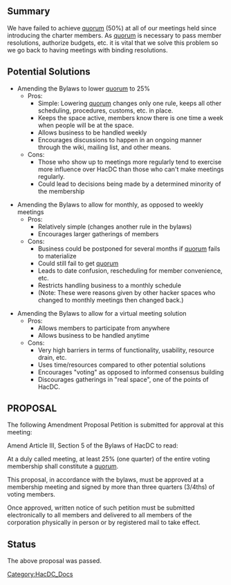 ## Summary

We have failed to achieve [quorum](quorum "wikilink") (50%) at all of
our meetings held since introducing the charter members. As
[quorum](quorum "wikilink") is necessary to pass member resolutions,
authorize budgets, etc. it is vital that we solve this problem so we go
back to having meetings with binding resolutions.

## Potential Solutions

- Amending the Bylaws to lower [quorum](quorum "wikilink") to 25%
  - Pros:
    - Simple: Lowering [quorum](quorum "wikilink") changes only one
      rule, keeps all other scheduling, procedures, customs, etc. in
      place.
    - Keeps the space active, members know there is one time a week when
      people will be at the space.
    - Allows business to be handled weekly
    - Encourages discussions to happen in an ongoing manner through the
      wiki, mailing list, and other means.
  - Cons:
    - Those who show up to meetings more regularly tend to exercise more
      influence over HacDC than those who can't make meetings regularly.
    - Could lead to decisions being made by a determined minority of the
      membership

<!-- -->

- Amending the Bylaws to allow for monthly, as opposed to weekly
  meetings
  - Pros:
    - Relatively simple (changes another rule in the bylaws)
    - Encourages larger gatherings of members
  - Cons:
    - Business could be postponed for several months if
      [quorum](quorum "wikilink") fails to materialize
    - Could still fail to get [quorum](quorum "wikilink")
    - Leads to date confusion, rescheduling for member convenience, etc.
    - Restricts handling business to a monthly schedule
    - (Note: These were reasons given by other hacker spaces who changed
      to monthly meetings then changed back.)

<!-- -->

- Amending the Bylaws to allow for a virtual meeting solution
  - Pros:
    - Allows members to participate from anywhere
    - Allows business to be handled anytime
  - Cons:
    - Very high barriers in terms of functionality, usability, resource
      drain, etc.
    - Uses time/resources compared to other potential solutions
    - Encourages "voting" as opposed to informed consensus building
    - Discourages gatherings in "real space", one of the points of
      HacDC.

## PROPOSAL

The following Amendment Proposal Petition is submitted for approval at
this meeting:

Amend Article III, Section 5 of the Bylaws of HacDC to read:

At a duly called meeting, at least 25% (one quarter) of the entire
voting membership shall constitute a [quorum](quorum "wikilink").

This proposal, in accordance with the bylaws, must be approved at a
membership meeting and signed by more than three quarters (3/4ths) of
voting members.

Once approved, written notice of such petition must be submitted
electronically to all members and delivered to all members of the
corporation physically in person or by registered mail to take effect.

## Status

The above proposal was passed.

[Category:HacDC_Docs](Category:HacDC_Docs "wikilink")